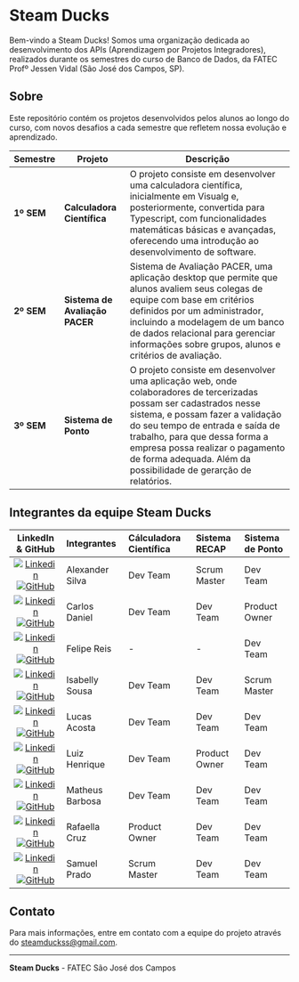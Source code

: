# Steam Ducks 

Bem-vindo a Steam Ducks! Somos uma organização dedicada ao desenvolvimento dos APIs (Aprendizagem por Projetos Integradores), realizados durante os semestres do curso de Banco de Dados, da FATEC Profº Jessen Vidal (São José dos Campos, SP).

## Sobre

Este repositório contém os projetos desenvolvidos pelos alunos ao longo do curso, com novos desafios a cada semestre que refletem nossa evolução e aprendizado.

| Semestre           | Projeto                              | Descrição                                                                                                     |
|--------------------|--------------------------------------|---------------------------------------------------------------------------------------------------------------|
| **1º SEM** |    **Calculadora Científica**         | O projeto consiste em desenvolver uma calculadora científica, inicialmente em Visualg e, posteriormente, convertida para Typescript, com funcionalidades matemáticas básicas e avançadas, oferecendo uma introdução ao desenvolvimento de software. |
| **2º SEM**  |    **Sistema de Avaliação PACER**    | Sistema de Avaliação PACER, uma aplicação desktop que permite que alunos avaliem seus colegas de equipe com base em critérios definidos por um administrador, incluindo a modelagem de um banco de dados relacional para gerenciar informações sobre grupos, alunos e critérios de avaliação. |
| **3º SEM**  |    **Sistema de Ponto**    | O projeto consiste em desenvolver uma aplicação web, onde colaboradores de tercerizadas possam ser cadastrados nesse sistema, e possam fazer a validação do seu tempo de entrada e saída de trabalho, para que dessa forma a empresa possa realizar o pagamento de forma adequada. Além da possibilidade de gerarção de relatórios. |

## Integrantes da equipe Steam Ducks

<div align="left">

|                                                                                               LinkedIn & GitHub                                                                                               | Integrantes       | Cálculadora Científica       | Sistema RECAP      | Sistema de Ponto |
| :-----------------------------------------------------------------------------------------------------------------------------------------------------------------------------------------------------------------: | :---------------- | :-------------------------- | :----------------- | :--------------- |
| <a href="https://www.linkedin.com/in/alexander-silva-lima-96a0432a6?utm_source=share&utm_campaign=share_via&utm_content=profile&utm_medium=android_app" target="_blank"><img src="https://img.shields.io/badge/Linkedin-blue?style=flat-square&logo=Linkedin&logoColor=white" alt="Linkedin"></a> <a href="https://github.com/alexttz" target="_blank"><img src="https://img.shields.io/badge/GitHub-111217?style=flat-square&logo=github&logoColor=white" alt="GitHub"></a>   | Alexander Silva  | Dev Team                     | Scrum Master       | Dev Team               |
| <a href="https://www.linkedin.com/in/carlos-daniel-alves-dos-santos-9516952b4?utm_source=share&utm_campaign=share_via&utm_content=profile&utm_medium=android_app" target="_blank"><img src="https://img.shields.io/badge/Linkedin-blue?style=flat-square&logo=Linkedin&logoColor=white" alt="Linkedin"></a> <a href="https://github.com/darloscaniel" target="_blank"><img src="https://img.shields.io/badge/GitHub-111217?style=flat-square&logo=github&logoColor=white" alt="GitHub"></a> | Carlos Daniel     | Dev Team                     | Dev Team           | Product Owner             |
| <a href="https://www.linkedin.com/in/felipe-reiss/" target="_blank"><img src="https://img.shields.io/badge/Linkedin-blue?style=flat-square&logo=Linkedin&logoColor=white" alt="Linkedin"></a> <a href="https://github.com/felpzreiz" target="_blank"><img src="https://img.shields.io/badge/GitHub-111217?style=flat-square&logo=github&logoColor=white" alt="GitHub"></a>   | Felipe Reis      |  -                     | -           | Dev Team                 |
| <a href="https://www.linkedin.com/in/isabelly-sousa?utm_source=share&utm_campaign=share_via&utm_content=profile&utm_medium=android_app" target="_blank"><img src="https://img.shields.io/badge/Linkedin-blue?style=flat-square&logo=Linkedin&logoColor=white" alt="Linkedin"></a> <a href="https://github.com/61isabelly" target="_blank"><img src="https://img.shields.io/badge/GitHub-111217?style=flat-square&logo=github&logoColor=white" alt="GitHub"></a>               | Isabelly Sousa    | Dev Team                     | Dev Team           | Scrum Master             |
| <a href="https://www.linkedin.com/in/lucas-h-acosta?utm_source=share&utm_campaign=share_via&utm_content=profile&utm_medium=ios_app" target="_blank"><img src="https://img.shields.io/badge/Linkedin-blue?style=flat-square&logo=Linkedin&logoColor=white" alt="Linkedin"></a> <a href="https://github.com/Lucas-heck-acosta" target="_blank"><img src="https://img.shields.io/badge/GitHub-111217?style=flat-square&logo=github&logoColor=white" alt="GitHub"></a>      | Lucas Acosta      | Dev Team                     | Dev Team           | Dev Team                |
| <a href="https://www.linkedin.com/in/luiz-henrique-rabello-ferreira-3600752ba?utm_source=share&utm_campaign=share_via&utm_content=profile&utm_medium=android_app" target="_blank"><img src="https://img.shields.io/badge/Linkedin-blue?style=flat-square&logo=Linkedin&logoColor=white" alt="Linkedin"></a> <a href="https://github.com/LuizHRFerreira" target="_blank"><img src="https://img.shields.io/badge/GitHub-111217?style=flat-square&logo=github&logoColor=white" alt="GitHub"></a> | Luiz Henrique     | Dev Team                     | Product Owner      | Dev Team                 |
| <a href="https://www.linkedin.com/in/matheus-gabriel-barbosa-6b4a2320a?utm_source=share&utm_campaign=share_via&utm_content=profile&utm_medium=ios_app" target="_blank"><img src="https://img.shields.io/badge/Linkedin-blue?style=flat-square&logo=Linkedin&logoColor=white" alt="Linkedin"></a> <a href="https://github.com/devmatba" target="_blank"><img src="https://img.shields.io/badge/GitHub-111217?style=flat-square&logo=github&logoColor=white" alt="GitHub"></a> | Matheus Barbosa   | Dev Team                     | Dev Team           | Dev Team                |
| <a href="https://www.linkedin.com/posts/cruz-rafaella_%C3%A9-um-prazer-compartilhar-que-finalizei-meu-activity-7212665413376081921-mEAy?utm_source=share&utm_medium=member_desktop" target="_blank"><img src="https://img.shields.io/badge/Linkedin-blue?style=flat-square&logo=Linkedin&logoColor=white" alt="Linkedin"></a> <a href="https://github.com/arafaellacruz" target="_blank"><img src="https://img.shields.io/badge/GitHub-111217?style=flat-square&logo=github&logoColor=white" alt="GitHub"></a> | Rafaella Cruz     | Product Owner                | Dev Team           | Dev Team                 |
| <a href="https://www.linkedin.com/in/samuel-prado-9142381b6?utm_source=share&utm_campaign=share_via&utm_content=profile&utm_medium=ios_app" target="_blank"><img src="https://img.shields.io/badge/Linkedin-blue?style=flat-square&logo=Linkedin&logoColor=white" alt="Linkedin"></a> <a href="https://github.com/Samuelprado99" target="_blank"><img src="https://img.shields.io/badge/GitHub-111217?style=flat-square&logo=github&logoColor=white" alt="GitHub"></a>  | Samuel Prado      | Scrum Master                 | Dev Team           | Dev Team                |


</div>


## Contato

Para mais informações, entre em contato com a equipe do projeto através do [steamduckss@gmail.com](mailto:steamduckss@gmail.com).

---

**Steam Ducks** - FATEC São José dos Campos
